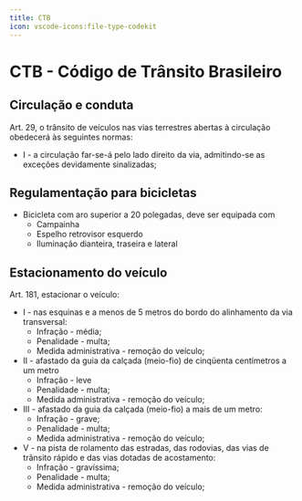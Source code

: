 ```yaml
---
title: CTB
icon: vscode-icons:file-type-codekit
---
```


# CTB - Código de Trânsito Brasileiro

## Circulação e conduta

Art. 29, o trânsito de veículos nas vias terrestres abertas à circulação obedecerá às seguintes normas:
- I - a circulação far-se-á pelo lado direito da via, admitindo-se as exceções devidamente sinalizadas;



## Regulamentação para bicicletas

- Bicicleta com aro superior a 20 polegadas, deve ser equipada com
  - Campainha
  - Espelho retrovisor esquerdo
  - Iluminação dianteira, traseira e lateral

## Estacionamento do veículo

Art. 181, estacionar o veículo:

- I - nas esquinas e a menos de 5 metros do bordo do alinhamento da via transversal:
  - Infração - média;
  - Penalidade - multa;
  - Medida administrativa - remoção do veículo;
- II - afastado da guia da calçada (meio-fio) de cinqüenta centímetros a um metro
  - Infração - leve
  - Penalidade - multa;
  - Medida administrativa - remoção do veículo;
- III - afastado da guia da calçada (meio-fio) a mais de um metro:
  - Infração - grave;
  - Penalidade - multa;
  - Medida administrativa - remoção do veículo;
- V - na pista de rolamento das estradas, das rodovias, das vias de trânsito rápido e das vias dotadas de acostamento:
  - Infração - gravíssima;
  - Penalidade - multa;
  - Medida administrativa - remoção do veículo;